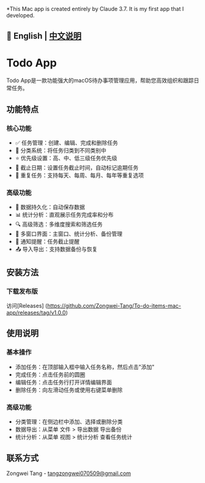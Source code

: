 *This Mac app is created entirely by Claude 3.7. It is my first app that I developed. 

## 📖 English | [中文说明](#中文说明)

# Todo App

Todo App是一款功能强大的macOS待办事项管理应用，帮助您高效组织和跟踪日常任务。

## 功能特点

### 核心功能
- ✅ 任务管理：创建、编辑、完成和删除任务
- 📂 分类系统：将任务归类到不同类别中
- ⭐ 优先级设置：高、中、低三级任务优先级
- 📅 截止日期：设置任务截止时间，自动标记逾期任务
- 🔄 重复任务：支持每天、每周、每月、每年等重复选项

### 高级功能
- 💾 数据持久化：自动保存数据
- 📊 统计分析：直观展示任务完成率和分布
- 🔍 高级筛选：多维度搜索和筛选任务
- 📱 多窗口界面：主窗口、统计分析、备份管理
- 🔔 通知提醒：任务截止提醒
- 📤 导入导出：支持数据备份与恢复

## 安装方法

### 下载发布版
访问[Releases] (https://github.com/Zongwei-Tang/To-do-items-mac-app/releases/tag/v1.0.0)

## 使用说明

### 基本操作
- 添加任务：在顶部输入框中输入任务名称，然后点击"添加"
- 完成任务：点击任务前的圆圈
- 编辑任务：点击任务行打开详情编辑界面
- 删除任务：向左滑动任务或使用右键菜单删除

### 高级功能
- 分类管理：在侧边栏中添加、选择或删除分类
- 数据导出：从菜单 文件 > 导出数据 导出备份
- 统计分析：从菜单 视图 > 统计分析 查看任务统计

## 联系方式
Zongwei Tang - tangzongwei070509@gmail.com
